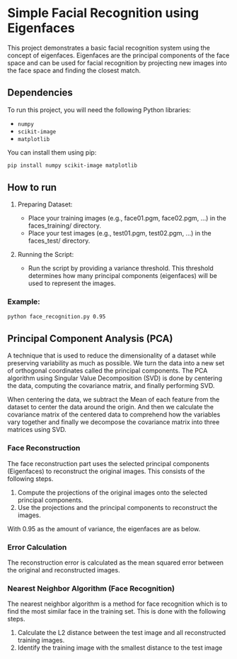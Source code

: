 # Simple Facial Recognition using Eigenfaces

This project demonstrates a basic facial recognition system using the concept of eigenfaces. Eigenfaces are the principal components of the face space and can be used for facial recognition by projecting new images into the face space and finding the closest match.

## Dependencies

To run this project, you will need the following Python libraries:

- `numpy`
- `scikit-image`
- `matplotlib`

You can install them using pip:

```bash
pip install numpy scikit-image matplotlib

```
##  How to run
1) Preparing Dataset:

    - Place your training images (e.g., face01.pgm, face02.pgm, ...) in the faces_training/ directory.
    - Place your test images (e.g., test01.pgm, test02.pgm, ...) in the faces_test/ directory.

2) Running the Script:

    - Run the script by providing a variance threshold. This threshold determines how many principal components (eigenfaces) will be used to represent the images.
    
### Example:
```bash
python face_recognition.py 0.95
```

## Principal Component Analysis (PCA)
A technique that is used to reduce the dimensionality of a
dataset while preserving variability as much as possible. We turn the data
into a new set of orthogonal coordinates called the principal components. The PCA algorithm
using Singular Value Decomposition (SVD) is done by centering the data, computing the
covariance matrix, and finally performing SVD.

When centering the data, we subtract the Mean of each feature from the dataset to center the data
around the origin. And then we calculate the covariance matrix of the centered data to
comprehend how the variables vary together and finally we decompose the covariance matrix
into three matrices using SVD.

### Face Reconstruction
The face reconstruction part uses the selected principal components (Eigenfaces) to reconstruct
the original images. This consists of the following steps.
1) Compute the projections of the original images onto the selected principal components.
2) Use the projections and the principal components to reconstruct the images.

With 0.95 as the amount of variance, the eigenfaces are as below.

### Error Calculation

The reconstruction error is calculated as the mean squared error between the original and
reconstructed images.

### Nearest Neighbor Algorithm (Face Recognition)
The nearest neighbor algorithm is a method for face recognition which is to find the most similar
face in the training set. This is done with the following steps.
1) Calculate the L2 distance between the test image and all reconstructed training images.
2) Identify the training image with the smallest distance to the test image


